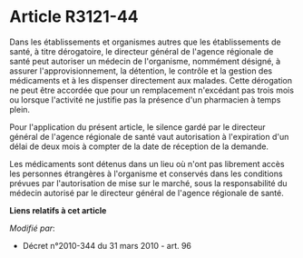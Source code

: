 # Article R3121-44

Dans les établissements et organismes autres que les établissements de santé, à titre dérogatoire, le directeur général de
l'agence régionale de santé peut autoriser un médecin de l'organisme, nommément désigné, à assurer l'approvisionnement, la
détention, le contrôle et la gestion des médicaments et à les dispenser directement aux malades. Cette dérogation ne peut
être accordée que pour un remplacement n'excédant pas trois mois ou lorsque l'activité ne justifie pas la présence d'un
pharmacien à temps plein.

Pour l'application du présent article, le silence gardé par le directeur général de l'agence régionale de santé vaut
autorisation à l'expiration d'un délai de deux mois à compter de la date de réception de la demande.

Les médicaments sont détenus dans un lieu où n'ont pas librement accès les personnes étrangères à l'organisme et conservés
dans les conditions prévues par l'autorisation de mise sur le marché, sous la responsabilité du médecin autorisé par le
directeur général de l'agence régionale de santé.

**Liens relatifs à cet article**

_Modifié par_:

  - Décret n°2010-344 du 31 mars 2010 - art. 96

